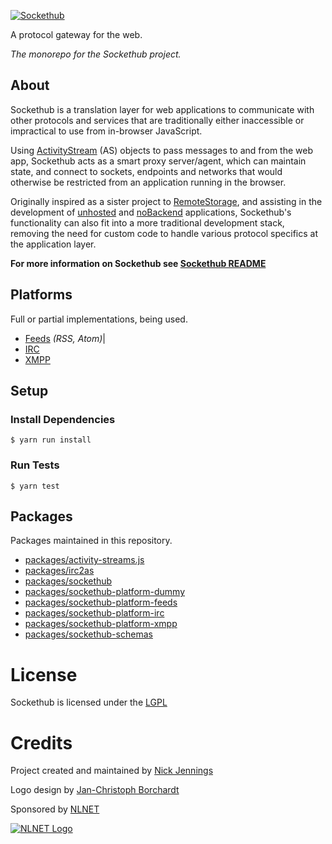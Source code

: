 [![Sockethub](http://sockethub.org/res/img/sockethub-logo.svg)](http://sockethub.org)

A protocol gateway for the web.

*The monorepo for the Sockethub project.*

## About

Sockethub is a translation layer for web applications to communicate with other protocols and services that are traditionally either inaccessible or impractical to use from in-browser JavaScript.

Using [ActivityStream](http://activitystrea.ms/) (AS) objects to pass messages to and from the web app, Sockethub acts as a smart proxy server/agent, which can maintain state, and connect to sockets, endpoints and networks that would otherwise be restricted from an application running in the browser.

Originally inspired as a sister project to [RemoteStorage](https://remotestorage.io), and assisting in the development of [unhosted](http://unhosted.org) and [noBackend](http://nobackend.org) applications, Sockethub's functionality can also fit into a more traditional development stack, removing the need for custom code to handle various protocol specifics at the application layer.

**For more information on Sockethub see [Sockethub README](packages/sockethub/README.md)**

## Platforms

Full or partial implementations, being used.

* [Feeds](packages/sockethub-platform-feeds) *(RSS, Atom)*|
* [IRC](packages/sockethub-platform-irc) 
* [XMPP](packages/sockethub-platform-xmpp) 

## Setup

### Install Dependencies

```$ yarn run install```

### Run Tests

```$ yarn test```

## Packages

Packages maintained in this repository.

* [packages/activity-streams.js](packages/activity-streams.js)
* [packages/irc2as](packages/irc2as)
* [packages/sockethub](packages/sockethub)
* [packages/sockethub-platform-dummy](packages/sockethub-platform-dummy)
* [packages/sockethub-platform-feeds](packages/sockethub-platform-feeds)
* [packages/sockethub-platform-irc](packages/sockethub-platform-irc)
* [packages/sockethub-platform-xmpp](packages/sockethub-platform-xmpp)
* [packages/sockethub-schemas](packages/sockethub-schemas)

# License

Sockethub is licensed under the [LGPL](https://github.com/sockethub/sockethub/blob/master/LICENSE)

# Credits

Project created and maintained by [Nick Jennings](http://github.com/silverbucket)

Logo design by [Jan-Christoph Borchardt](http://jancborchardt.net)

Sponsored by [NLNET](http://nlnet.nl)

[![NLNET Logo](http://sockethub.org/res/img/nlnet-logo.svg)](http://nlnet.nl)